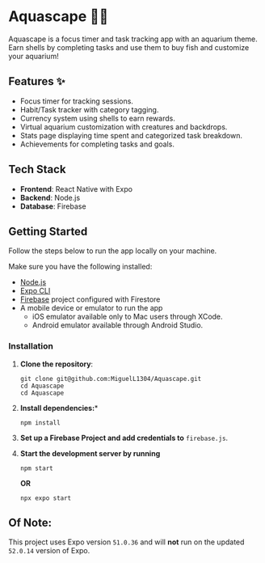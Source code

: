 # Aquascape 🌊🐠

Aquascape is a focus timer and task tracking app with an aquarium theme. 
Earn shells by completing tasks and use them to buy fish and customize your aquarium! 

## Features ✨
- Focus timer for tracking sessions.
- Habit/Task tracker with category tagging.
- Currency system using shells to earn rewards.
- Virtual aquarium customization with creatures and backdrops.
- Stats page displaying time spent and categorized task breakdown.
- Achievements for completing tasks and goals.

## Tech Stack
- **Frontend**: React Native with Expo
- **Backend**: Node.js
- **Database**: Firebase

## Getting Started
Follow the steps below to run the app locally on your machine.

Make sure you have the following installed:
- [Node.js](https://nodejs.org/)
- [Expo CLI](https://expo.dev/)
- [Firebase](https://firebase.google.com/) project configured with Firestore
- A mobile device or emulator to run the app
  - iOS emulator available only to Mac users through XCode.
  - Android emulator available through Android Studio.
 
### Installation
1. **Clone the repository**:
   ```
   git clone git@github.com:MiguelL1304/Aquascape.git
   cd Aquascape
   cd Aquascape
   ```
2. **Install dependencies:***
   ```
   npm install
   ```
3. **Set up a Firebase Project and add credentials to** `firebase.js`.
4. **Start the development server by running**
   ```
   npm start
   ```
   
   **OR**
   
   ```
   npx expo start
   ```

## Of Note:
This project uses Expo version `51.0.36` and will **not** run on the updated `52.0.14` version of Expo.
